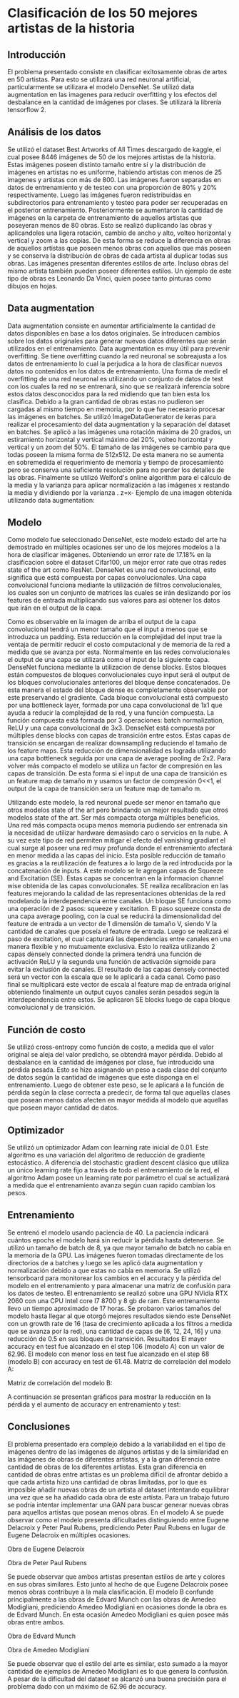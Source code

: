 # Clasificación de los 50 mejores artistas de la historia

## Introducción
El problema presentado consiste en clasificar exitosamente obras de artes en 50 artistas. Para esto se utilizará una red neuronal artificial, particularmente se utilizara el modelo DenseNet. Se utilizó data augmentation en las imagenes para reducir overfitting y los efectos del desbalance en la cantidad de imágenes por clases. Se utilizará la librería tensorflow 2. 

## Análisis de los datos
Se utilizó el dataset Best Artworks of All Times descargado de kaggle, el cual posee 8446 imágenes de 50 de los mejores artistas de la historia. Estas imágenes poseen distinto tamaño entre sí y la distribución de imágenes en artistas no es uniforme, habiendo artistas con menos de 25 imagenes y artistas con más de 800.
Las imágenes fueron separadas en datos de entrenamiento y de testeo con una proporción de 80% y 20% respectivamente. Luego las imágenes fueron redistribuidas en subdirectorios para entrenamiento y testeo para poder ser recuperadas en el posterior entrenamiento.
Posteriormente se aumentaron la cantidad de imágenes en la carpeta de entrenamiento de aquellos artistas que poseyeran menos de 80 obras. Esto se realizó duplicando las obras y aplicandoles una ligera rotación, cambio de ancho y alto, volteo horizontal y vertical y zoom a las copias. De esta forma se reduce la diferencia en obras de aquellos artistas que poseen menos obras con aquellos que más poseen y se conserva la distribución de obras de cada artista al duplicar todas sus obras.
Las imágenes presentan diferentes estilos de arte. Incluso obras del mismo artista también pueden poseer diferentes estilos. Un ejemplo de este tipo de obras es Leonardo Da Vinci, quien posee tanto pinturas como dibujos en hojas.
                                         
## Data augmentation
Data augmentation consiste en aumentar artificialmente la cantidad de datos disponibles en base a los datos originales. Se introducen cambios sobre los datos originales para generar nuevos datos diferentes que serán utilizados en el entrenamiento. Data augmentation es muy útil para prevenir overfitting. 
Se tiene overfitting cuando la red neuronal se sobreajusta a los datos de entrenamiento lo cual la perjudica a la hora de clasificar nuevos datos no contenidos en los datos de entrenamiento. Una forma de medir el overfitting de una red neuronal es utilizando un conjunto de datos de test con los cuales la red no se entrenará, sino que se realizará inferencia sobre estos datos desconocidos para la red midiendo que tan bien esta los clasifica.
Debido a la gran cantidad de obras estas no pudieron ser cargadas al mismo tiempo en memoria, por lo que fue necesario procesar las imágenes en batches. Se utilizó ImageDataGenerator de keras para realizar el procesamiento del data augmentation y la separación del dataset en batches.
Se aplicó a las imágenes una rotación máxima de 20 grados, un estiramiento horizontal y vertical máximo del 20%, volteo horizontal y vertical y un zoom del 50%.
El tamaño de las imágenes se cambio para que todas poseen la misma forma de 512x512. De esta manera no se aumenta en sobremedida el requerimiento de memoria y tiempo de procesamiento pero se conserva una suficiente resolución para no perder los detalles de las obras.
Finalmente se utilizó Welford's online algorithm para el cálculo de la media y la varianza para aplicar normalización a las imágenes x restando la media  y dividiendo por la varianza .
z=x-
Ejemplo de una imagen obtenida utilizando data augmentation:

## Modelo
Como modelo fue seleccionado DenseNet, este modelo estado del arte ha demostrado en múltiples ocasiones ser uno de los mejores modelos a la hora de clasificar imágenes. Obteniendo un error rate de 17.18% en la clasificacion sobre el dataset Cifar100, un mejor error rate que otras redes state of the art como ResNet.
DenseNet es una red convolucional, esto significa que está compuesta por capas convolucionales. Una capa convolucional funciona mediante la utilización de filtros convolucionales, los cuales son un conjunto de matrices las cuales se irán deslizando por los features de entrada multiplicando sus valores para así obtener los datos que irán en el output de la capa. 

Como es observable en la imagen de arriba el output de la capa convolucional tendrá un menor tamaño que el input a menos que se introduzca un padding. Esta reducción en la complejidad del input trae la ventaja de permitir reducir el costo computacional y de memoria de la red a medida que se avanza por esta.
Normalmente en las redes convolucionales el output de una capa se utilizará como el input de la siguiente capa.
DenseNet funciona mediante la utilizacion de dense blocks. Estos bloques están compuestos de bloques convolucionales cuyo input será el output de los bloques convolucionales anteriores del bloque dense concatenados. De esta manera el estado del bloque dense es completamente observable por este preservando el gradiente. 
Cada bloque convolucional está compuesto por una bottleneck layer, formada por una capa convolucional de 1x1 que ayuda a reducir la complejidad de la red, y una función compuesta. La función compuesta está formada por 3 operaciones: batch normalization, ReLU y una capa convolucional de 3x3.
DenseNet está compuesta por múltiples dense blocks con capas de transición entre estos. Estas capas de transición se encargan de realizar downsampling reduciendo el tamaño de los feature maps. Esta reducción de dimensionalidad es lograda utilizando una capa bottleneck seguida por una capa de average pooling de 2x2. 
Para volver más compacto el modelo se utiliza un factor de compresión en las capas de transición. De esta forma si el input de una capa de transición es un feature map de tamaño m y usamos un factor de compresión 0<<1, el output de la capa de transición sera un feature map de tamaño m.

Utilizando este modelo, la red neuronal puede ser menor en tamaño que otros modelos state of the art pero brindando un mejor resultado que otros modelos state of the art. Ser más compacta otorga múltiples beneficios. Una red más compacta ocupa menos memoria pudiendo ser entrenada sin la necesidad de utilizar hardware demasiado caro o servicios en la nube. A su vez este tipo de red permiten mitigar el efecto del vanishing gradiant el cual surge al poseer una red muy profunda donde el entrenamiento afectará en menor medida a las capas del inicio. Esta posible reducción de tamaño es gracias a la reutilización de features a lo largo de la red introducida por la concatenación de inputs.
A este modelo se le agregan capas de Squeeze and Excitation (SE). Estas capas se concentran en la informacion channel wise obtenida de las capas convolucionales. SE realiza recalibracion en las features mejorando la calidad de las representaciones obtenidas de la red modelando la interdependencia entre canales.
Un bloque SE funciona como una operación de 2 pasos: squeeze y excitation. 
El paso squeeze consta de una capa average pooling, con la cual se reducirá la dimensionalidad del feature de entrada a un vector de 1 dimensión de tamaño V, siendo V la cantidad de canales que poseía el feature de entrada.
Luego se realizará el paso de excitation, el cual capturará las dependencias entre canales en una manera flexible y no mutuamente exclusiva. Esto lo realiza utilizando 2 capas densely connected donde la primera tendrá una función de activación ReLU y la segunda una función de activación sigmoide para evitar la exclusión de canales. El resultado de las capas densely connected será un vector con la escala que se le aplicará a cada canal. Como paso final se multiplicará este vector de escala al feature map de entrada original obteniendo finalmente un output cuyos canales serán pesados según la interdependencia entre estos.
Se aplicaron SE blocks luego de capa bloque convolucional y de transición.

## Función de costo
Se utilizó cross-entropy como función de costo, a medida que el valor original se aleja del valor predicho, se obtendrá mayor pérdida.
Debido al desbalance en la cantidad de imágenes por clase, fue introducido una pérdida pesada. Esto se hizo asignando un peso a cada clase del conjunto de datos según la cantidad de imágenes que este disponga en el entrenamiento. Luego de obtener este peso, se le aplicará a la función de pérdida según la clase correcta a predecir, de forma tal que aquellas clases que posean menos datos afecten en mayor medida al modelo que aquellas que poseen mayor cantidad de datos.

## Optimizador
Se utilizó un optimizador Adam con learning rate inicial de 0.01. Este algoritmo es una variación del algoritmo de reducción de gradiente estocástico.
A diferencia del stochastic gradient descent clásico que utiliza un único learning rate fijo a través de todo el entrenamiento de la red, el algoritmo Adam posee un learning rate por parámetro el cual se actualizará a medida que el entrenamiento avanza según cuan rapido cambian los pesos.

## Entrenamiento
Se entrenó el modelo usando paciencia de 40. La paciencia indicará cuántos epochs el modelo hará sin reducir la pérdida hasta detenerse. 
Se utilizó un tamaño de batch de 8, ya que mayor tamaño de batch no cabía en la memoria de la GPU.
Las imágenes fueron tomadas directamente de los directorios de a batches y luego se les aplicó data augmentation y normalización debido a que estas no cabía en memoria.
Se utilizó tensorboard para monitorear los cambios en el accuracy y la pérdida del modelo en el entrenamiento y para almacenar una matriz de confusión para los datos de testeo.
El entrenamiento se realizó sobre una GPU NVidia RTX 2060 con una CPU Intel core I7 8700 y 8 gb de ram. Este entrenamiento llevo un tiempo aproximado de 17 horas.
Se probaron varios tamaños del modelo hasta llegar al que otorgó mejores resultados siendo este DenseNet con un growth rate de 16 (tasa de crecimiento aplicada a los filtros a medida que se avanza por la red), una cantidad de capas de [6, 12, 24, 16] y una reducción de 0.5 en sus bloques de transición.
Resultados
El mayor accuracy en test fue alcanzado en el step 106 (modelo A) con un valor de 62.96.
El modelo con menor loss en test fue alcanzado en el step 68 (modelo B) con accuracy en test de 61.48.
Matriz de correlación del modelo A:

Matriz de correlación del modelo B:

A continuación se presentan gráficos para mostrar la reducción en la pérdida y el aumento de accuracy en entrenamiento y test:


## Conclusiones
El problema presentado era complejo debido a la variabilidad en el tipo de imágenes dentro de las imágenes de algunos artistas y de la similaridad en las imágenes de obras de diferentes artistas, y a la gran diferencia entre cantidad de obras de los diferentes artistas. 
Esta gran diferencia en cantidad de obras entre artistas es un problema difícil de afrontar debido a que cada artista hizo una cantidad de obras limitadas, por lo que es imposible añadir nuevas obras de un artista al dataset intentando equilibrar una vez que se ha añadido cada obra de este artista. Para un trabajo futuro se podría intentar implementar una GAN para buscar generar nuevas obras para aquellos artistas que posean menos obras.
En el modelo A se puede observar como el modelo presenta dificultades distinguiendo entre Eugene Delacroix y Peter Paul Rubens, prediciendo Peter Paul Rubens en lugar de Eugene Delacroix en múltiples ocasiones.



Obra de Eugene Delacroix
 
Obra de Peter Paul Rubens

Se puede observar que ambos artistas presentan estilos de arte y colores en sus obras similares. Esto junto al hecho de que Eugene Delacroix posee menos obras contribuye a la mala clasificación.
El modelo B confunde principalmente a las obras de Edvard Munch con las obras de Amedeo Modigliani, prediciendo Amedeo Modigliani en ocasiones donde la obra es de Edvard Munch. En esta ocasión Amedeo Modigliani es quien posee más obras entre ambos.





Obra de Edvard Munch

Obra de Amedeo Modigliani

Se puede observar que el estilo del arte es similar, esto sumado a la mayor cantidad de ejemplos de Amedeo Modigliani es lo que genera la confusión.
A pesar de la dificultad del dataset se alcanzó una buena precisión para el problema dado con un máximo de 62.96 de accuracy.
